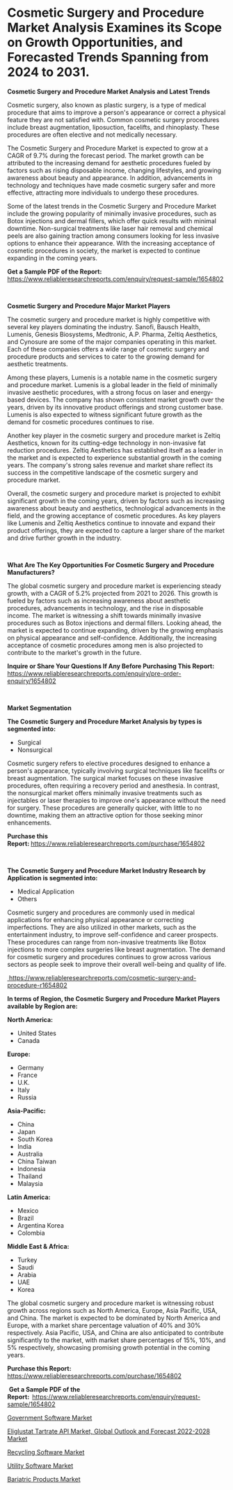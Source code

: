 <p><h1>Cosmetic Surgery and Procedure Market Analysis Examines its Scope on Growth Opportunities, and Forecasted Trends Spanning from 2024 to 2031.</h1></p><p><strong>Cosmetic Surgery and Procedure Market Analysis and Latest Trends</strong></p>
<p><p>Cosmetic surgery, also known as plastic surgery, is a type of medical procedure that aims to improve a person's appearance or correct a physical feature they are not satisfied with. Common cosmetic surgery procedures include breast augmentation, liposuction, facelifts, and rhinoplasty. These procedures are often elective and not medically necessary.</p><p>The Cosmetic Surgery and Procedure Market is expected to grow at a CAGR of 9.7% during the forecast period. The market growth can be attributed to the increasing demand for aesthetic procedures fueled by factors such as rising disposable income, changing lifestyles, and growing awareness about beauty and appearance. In addition, advancements in technology and techniques have made cosmetic surgery safer and more effective, attracting more individuals to undergo these procedures.</p><p>Some of the latest trends in the Cosmetic Surgery and Procedure Market include the growing popularity of minimally invasive procedures, such as Botox injections and dermal fillers, which offer quick results with minimal downtime. Non-surgical treatments like laser hair removal and chemical peels are also gaining traction among consumers looking for less invasive options to enhance their appearance. With the increasing acceptance of cosmetic procedures in society, the market is expected to continue expanding in the coming years.</p></p>
<p><strong>Get a Sample PDF of the Report:&nbsp;</strong> <a href="https://www.reliableresearchreports.com/enquiry/request-sample/1654802">https://www.reliableresearchreports.com/enquiry/request-sample/1654802</a></p>
<p>&nbsp;</p>
<p><strong>Cosmetic Surgery and Procedure Major Market Players</strong></p>
<p><p>The cosmetic surgery and procedure market is highly competitive with several key players dominating the industry. Sanofi, Bausch Health, Lumenis, Genesis Biosystems, Medtronic, A.P. Pharma, Zeltiq Aesthetics, and Cynosure are some of the major companies operating in this market. Each of these companies offers a wide range of cosmetic surgery and procedure products and services to cater to the growing demand for aesthetic treatments.</p><p>Among these players, Lumenis is a notable name in the cosmetic surgery and procedure market. Lumenis is a global leader in the field of minimally invasive aesthetic procedures, with a strong focus on laser and energy-based devices. The company has shown consistent market growth over the years, driven by its innovative product offerings and strong customer base. Lumenis is also expected to witness significant future growth as the demand for cosmetic procedures continues to rise.</p><p>Another key player in the cosmetic surgery and procedure market is Zeltiq Aesthetics, known for its cutting-edge technology in non-invasive fat reduction procedures. Zeltiq Aesthetics has established itself as a leader in the market and is expected to experience substantial growth in the coming years. The company's strong sales revenue and market share reflect its success in the competitive landscape of the cosmetic surgery and procedure market.</p><p>Overall, the cosmetic surgery and procedure market is projected to exhibit significant growth in the coming years, driven by factors such as increasing awareness about beauty and aesthetics, technological advancements in the field, and the growing acceptance of cosmetic procedures. As key players like Lumenis and Zeltiq Aesthetics continue to innovate and expand their product offerings, they are expected to capture a larger share of the market and drive further growth in the industry.</p></p>
<p>&nbsp;</p>
<p><strong>What Are The Key Opportunities For Cosmetic Surgery and Procedure Manufacturers?</strong></p>
<p><p>The global cosmetic surgery and procedure market is experiencing steady growth, with a CAGR of 5.2% projected from 2021 to 2026. This growth is fueled by factors such as increasing awareness about aesthetic procedures, advancements in technology, and the rise in disposable income. The market is witnessing a shift towards minimally invasive procedures such as Botox injections and dermal fillers. Looking ahead, the market is expected to continue expanding, driven by the growing emphasis on physical appearance and self-confidence. Additionally, the increasing acceptance of cosmetic procedures among men is also projected to contribute to the market's growth in the future.</p></p>
<p><strong>Inquire or Share Your Questions If Any Before Purchasing This Report:</strong> <a href="https://www.reliableresearchreports.com/enquiry/pre-order-enquiry/1654802">https://www.reliableresearchreports.com/enquiry/pre-order-enquiry/1654802</a></p>
<p>&nbsp;</p>
<p><strong>Market Segmentation</strong></p>
<p><strong>The Cosmetic Surgery and Procedure Market Analysis by types is segmented into:</strong></p>
<p><ul><li>Surgical</li><li>Nonsurgical</li></ul></p>
<p><p>Cosmetic surgery refers to elective procedures designed to enhance a person's appearance, typically involving surgical techniques like facelifts or breast augmentation. The surgical market focuses on these invasive procedures, often requiring a recovery period and anesthesia. In contrast, the nonsurgical market offers minimally invasive treatments such as injectables or laser therapies to improve one's appearance without the need for surgery. These procedures are generally quicker, with little to no downtime, making them an attractive option for those seeking minor enhancements.</p></p>
<p><strong>Purchase this Report:&nbsp;</strong><a href="https://www.reliableresearchreports.com/purchase/1654802">https://www.reliableresearchreports.com/purchase/1654802</a></p>
<p>&nbsp;</p>
<p><strong>The Cosmetic Surgery and Procedure Market Industry Research by Application is segmented into:</strong></p>
<p><ul><li>Medical Application</li><li>Others</li></ul></p>
<p><p>Cosmetic surgery and procedures are commonly used in medical applications for enhancing physical appearance or correcting imperfections. They are also utilized in other markets, such as the entertainment industry, to improve self-confidence and career prospects. These procedures can range from non-invasive treatments like Botox injections to more complex surgeries like breast augmentation. The demand for cosmetic surgery and procedures continues to grow across various sectors as people seek to improve their overall well-being and quality of life.</p></p>
<p><a href="https://www.reliableresearchreports.com/cosmetic-surgery-and-procedure-r1654802">&nbsp;https://www.reliableresearchreports.com/cosmetic-surgery-and-procedure-r1654802</a></p>
<p><strong>In terms of Region, the Cosmetic Surgery and Procedure Market Players available by Region are:</strong></p>
<p>
    <p> <strong> North America: </strong>
        <ul>
            <li>United States</li>
            <li>Canada</li>
        </ul>
        </p> 
    <p> <strong> Europe: </strong>
        <ul>
            <li>Germany</li>
            <li>France</li>
            <li>U.K.</li>
            <li>Italy</li>
            <li>Russia</li>
        </ul>
        </p> 
    <p> <strong> Asia-Pacific: </strong>
        <ul>
            <li>China</li>
            <li>Japan</li>
            <li>South Korea</li>
            <li>India</li>
            <li>Australia</li>
            <li>China Taiwan</li>
            <li>Indonesia</li>
            <li>Thailand</li>
            <li>Malaysia</li>
        </ul>
        </p> 
    <p> <strong> Latin America: </strong>
        <ul>
            <li>Mexico</li>
            <li>Brazil</li>
            <li>Argentina Korea</li>
            <li>Colombia</li>
        </ul>
        </p> 
    <p> <strong> Middle East & Africa: </strong>
        <ul>
            <li>Turkey</li>
            <li>Saudi</li>
            <li>Arabia</li>
            <li>UAE</li>
            <li>Korea</li>
        </ul>
    </p>
    </p>
<p><p>The global cosmetic surgery and procedure market is witnessing robust growth across regions such as North America, Europe, Asia Pacific, USA, and China. The market is expected to be dominated by North America and Europe, with a market share percentage valuation of 40% and 30% respectively. Asia Pacific, USA, and China are also anticipated to contribute significantly to the market, with market share percentages of 15%, 10%, and 5% respectively, showcasing promising growth potential in the coming years.</p></p>
<p><strong>Purchase this Report: </strong><a href="https://www.reliableresearchreports.com/purchase/1654802">https://www.reliableresearchreports.com/purchase/1654802</a></p>
<p>&nbsp;<strong>Get a Sample PDF of the Report:&nbsp;&nbsp;</strong><a href="https://www.reliableresearchreports.com/enquiry/request-sample/1654802">https://www.reliableresearchreports.com/enquiry/request-sample/1654802</a></p>
<p><strong></strong></p>
<p><p><a href="https://github.com/JordyBecker/Market-Research-Report-List-1/blob/main/government-software-market.md">Government Software Market</a></p><p><a href="https://www.linkedin.com/pulse/navigating-global-eliglustat-tartrate-api-market-outlook-hipue?trackingId=IKsiMF1eSgavsLq6xajrjA%3D%3D">Eliglustat Tartrate API Market, Global Outlook and Forecast 2022-2028 Market</a></p><p><a href="https://github.com/ranaacryptoaddmin/Market-Research-Report-List-1/blob/main/recycling-software-market.md">Recycling Software Market</a></p><p><a href="https://github.com/jadenRaynor/Market-Research-Report-List-1/blob/main/utility-software-market.md">Utility Software Market</a></p><p><a href="https://github.com/sydneyHley85/Market-Research-Report-List-1/blob/main/bariatric-products-market.md">Bariatric Products Market</a></p></p>